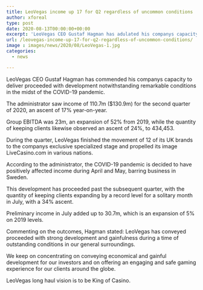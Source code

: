 ```yaml
---
title: LeoVegas income up 17 for Q2 regardless of uncommon conditions
author: xforeal 
type: post
date: 2020-08-13T00:00:00+00:00
excerpt: 'LeoVegas CEO Gustaf Hagman has adulated his companys capacity to create proceeded with development regardless of excellent conditions in the midst of the COVID-19 pandemic '
url: /leovegas-income-up-17-for-q2-regardless-of-uncommon-conditions/
image : images/news/2020/08/LeoVegas-1.jpg
categories:
  - news

---
```

LeoVegas CEO Gustaf Hagman has commended his companys capacity to deliver proceeded with development notwithstanding remarkable conditions in the midst of the COVID-19 pandemic. 

The administrator saw income of 110.7m ($130.9m) for the second quarter of 2020, an ascent of 17&percnt; year-on-year. 

Group EBITDA was 23m, an expansion of 52&percnt; from 2019, while the quantity of keeping clients likewise observed an ascent of 24&percnt;, to 434,453. 

During the quarter, LeoVegas finished the movement of 12 of its UK brands to the companys exclusive specialized stage and propelled its image LiveCasino.com in various nations. 

According to the administrator, the COVID-19 pandemic is decided to have positively affected income during April and May, barring business in Sweden. 

This development has proceeded past the subsequent quarter, with the quantity of keeping clients expanding by a record level for a solitary month in July, with a 34&percnt; ascent. 

Preliminary income in July added up to 30.7m, which is an expansion of 5&percnt; on 2019 levels. 

Commenting on the outcomes, Hagman stated: LeoVegas has conveyed proceeded with strong development and gainfulness during a time of outstanding conditions in our general surroundings. 

We keep on concentrating on conveying economical and gainful development for our investors and on offering an engaging and safe gaming experience for our clients around the globe. 

LeoVegas long haul vision is to be King of Casino.